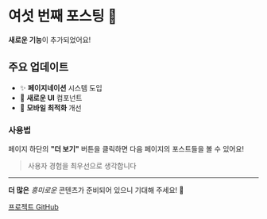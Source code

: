 # 여섯 번째 포스팅 🌈

**새로운 기능**이 추가되었어요!

## 주요 업데이트
- ✨ **페이지네이션** 시스템 도입
- 🎨 **새로운 UI** 컴포넌트
- 📱 **모바일 최적화** 개선

### 사용법
페이지 하단의 **"더 보기"** 버튼을 클릭하면
다음 페이지의 포스트들을 볼 수 있어요!

> 사용자 경험을 최우선으로 생각합니다

---

**더 많은** *흥미로운* 콘텐츠가 준비되어 있으니
기대해 주세요! 🚀

[프로젝트 GitHub](https://github.com/example/prerelease)